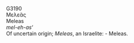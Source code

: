 <body>
  <p>G3190<br>  Μελεᾶς  <br> Meleas  <br><i>mel-eh-as‘ </i><br>Of uncertain origin; <i>Meleas</i>, an Israelite: - Meleas.<br></p>
 </body>